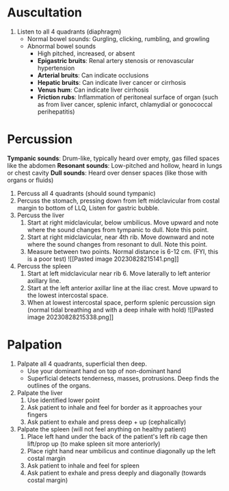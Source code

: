 # Auscultation
1. Listen to all 4 quadrants (diaphragm)
	- Normal bowel sounds: Gurgling, clicking, rumbling, and growling
	- Abnormal bowel sounds
		- High pitched, increased, or absent
		- **Epigastric bruits**: Renal artery stenosis or renovascular hypertension
		- **Arterial bruits**: Can indicate occlusions
		- **Hepatic bruits**: Can indicate liver cancer or cirrhosis
		- **Venus hum**: Can indicate liver cirrhosis
		- **Friction rubs**: Inflammation of peritoneal surface of organ (such as from liver cancer, splenic infarct, chlamydial or gonococcal perihepatitis)
# Percussion
**Tympanic sounds**: Drum-like, typically heard over empty, gas filled spaces like the abdomen
**Resonant sounds**: Low-pitched and hollow, heard in lungs or chest cavity
**Dull sounds**: Heard over denser spaces (like those with organs or fluids)

1. Percuss all 4 quadrants (should sound tympanic)
2. Percuss the stomach, pressing down from left midclavicular from costal margin to bottom of LLQ, Listen for gastric bubble.
3. Percuss the liver
	1. Start at right midclavicular, below umbilicus. Move upward and note where the sound changes from tympanic to dull. Note this point.
	2. Start at right midclavicular, near 4th rib. Move downward and note where the sound changes from resonant to dull. Note this point.
	3. Measure between two points. Normal distance is 6-12 cm. (FYI, this is a poor test)
![[Pasted image 20230828215141.png]]
4. Percuss the spleen
	1. Start at left midclavicular near rib 6. Move laterally to left anterior axillary line.
	2. Start at the left anterior axillar line at the iliac crest. Move upward to the lowest intercostal space.
	3. When at lowest intercostal space, perform splenic percussion sign (normal tidal breathing and with a deep inhale with hold)
![[Pasted image 20230828215338.png]]
# Palpation
1. Palpate all 4 quadrants, superficial then deep. 
	- Use your dominant hand on top of non-dominant hand
	- Superficial detects tenderness, masses, protrusions. Deep finds the outlines of the organs.
2. Palpate the liver
	1. Use identified lower point
	2. Ask patient to inhale and feel for border as it approaches your fingers
	3. Ask patient to exhale and press deep + up (cephalically)
3. Palpate the spleen (will not feel anything on healthy patient)
	1. Place left hand under the back of the patient's left rib cage then lift/prop up (to make spleen sit more anteriorly)
	2. Place right hand near umbilicus and continue diagonally up the left costal margin
	3. Ask patient to inhale and feel for spleen
	4. Ask patient to exhale and press deeply and diagonally (towards costal margin)